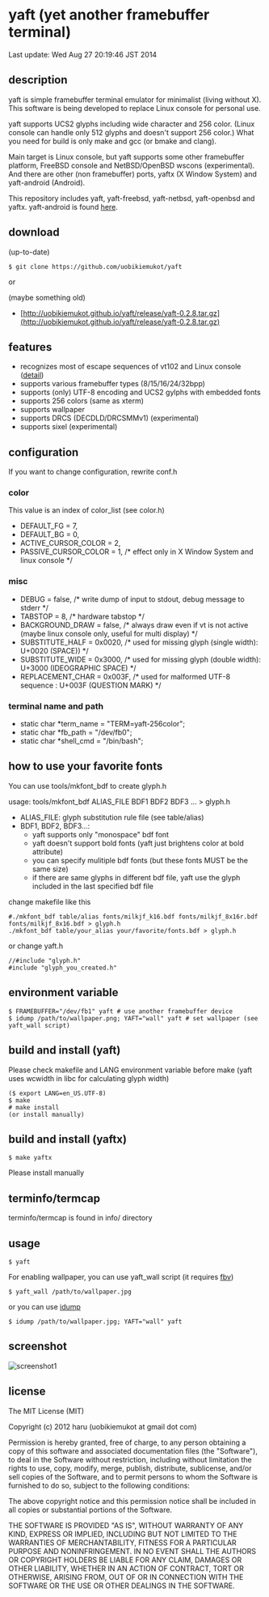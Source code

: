 # yaft (yet another framebuffer terminal)

Last update: Wed Aug 27 20:19:46 JST 2014

## description

yaft is simple framebuffer terminal emulator for minimalist (living without X).
This software is being developed to replace Linux console for personal use.

yaft supports UCS2 glyphs including wide character and 256 color.
(Linux console can handle only 512 glyphs and doesn't support 256 color.)
What you need for build is only make and gcc (or bmake and clang).

Main target is Linux console, but yaft supports some other framebuffer platform, FreeBSD console and NetBSD/OpenBSD wscons (experimental).
And there are other (non framebuffer) ports, yaftx (X Window System) and yaft-android (Android).

This repository includes yaft, yaft-freebsd, yaft-netbsd, yaft-openbsd and yaftx.
yaft-android is found [here](https://github.com/uobikiemukot/yaft-android).

## download

(up-to-date)

~~~
$ git clone https://github.com/uobikiemukot/yaft
~~~
or

(maybe something old)

-	[http://uobikiemukot.github.io/yaft/release/yaft-0.2.8.tar.gz](http://uobikiemukot.github.io/yaft/release/yaft-0.2.8.tar.gz)

## features

+	recognizes most of escape sequences of vt102 and Linux console ([detail](http://uobikiemukot.github.io/yaft/escape.html))
+	supports various framebuffer types (8/15/16/24/32bpp)
+	supports (only) UTF-8 encoding and UCS2 gylphs with embedded fonts
+	supports 256 colors (same as xterm)
+	supports wallpaper
+	supports DRCS (DECDLD/DRCSMMv1) (experimental)
+	supports sixel (experimental)

## configuration

If you want to change configuration, rewrite conf.h

### color

This value is an index of color_list (see color.h)

+	DEFAULT_FG = 7,
+	DEFAULT_BG = 0,
+	ACTIVE_CURSOR_COLOR  = 2,
+	PASSIVE_CURSOR_COLOR = 1, /* effect only in X Window System and linux console */

### misc

+	DEBUG            = false,  /* write dump of input to stdout, debug message to stderr */
+	TABSTOP          = 8,      /* hardware tabstop */
+	BACKGROUND_DRAW  = false,  /* always draw even if vt is not active (maybe linux console only, useful for multi display) */
+	SUBSTITUTE_HALF  = 0x0020, /* used for missing glyph (single width): U+0020 (SPACE)) */
+	SUBSTITUTE_WIDE  = 0x3000, /* used for missing glyph (double width): U+3000 (IDEOGRAPHIC SPACE) */
+	REPLACEMENT_CHAR = 0x003F, /* used for malformed UTF-8 sequence    : U+003F (QUESTION MARK)  */

### terminal name and path

+	static char *term_name = "TERM=yaft-256color";
+	static char *fb_path   = "/dev/fb0";
+	static char *shell_cmd = "/bin/bash";

## how to use your favorite fonts

You can use tools/mkfont_bdf to create glyph.h

usage: tools/mkfont_bdf ALIAS_FILE BDF1 BDF2 BDF3 ... > glyph.h

-	ALIAS_FILE: glyph substitution rule file (see table/alias)
-	BDF1, BDF2, BDF3...:
	+	yaft supports only "monospace" bdf font
	+	yaft doesn't support bold fonts (yaft just brightens color at bold attribute)
	+	you can specify mulitiple bdf fonts (but these fonts MUST be the same size)
	+	if there are same glyphs in different bdf file,
		yaft use the glyph included in the last specified bdf file

change makefile like this

~~~
#./mkfont_bdf table/alias fonts/milkjf_k16.bdf fonts/milkjf_8x16r.bdf fonts/milkjf_8x16.bdf > glyph.h
./mkfont_bdf table/your_alias your/favorite/fonts.bdf > glyph.h
~~~

or change yaft.h

~~~
//#include "glyph.h"
#include "glyph_you_created.h"
~~~

## environment variable

~~~
$ FRAMEBUFFER="/dev/fb1" yaft # use another framebuffer device
$ idump /path/to/wallpaper.png; YAFT="wall" yaft # set wallpaper (see yaft_wall script)
~~~

## build and install (yaft)

Please check makefile and LANG environment variable before make
(yaft uses wcwidth in libc for calculating glyph width)

~~~
($ export LANG=en_US.UTF-8)
$ make
# make install
(or install manually)
~~~

## build and install (yaftx)

~~~
$ make yaftx
~~~

Please install manually

## terminfo/termcap

terminfo/termcap is found in info/ directory

## usage

~~~
$ yaft
~~~

For enabling wallpaper, you can use yaft_wall script (it requires [fbv](http://www.eclis.ch/fbv/))

~~~
$ yaft_wall /path/to/wallpaper.jpg
~~~

or you can use [idump](https://github.com/uobikiemukot/idump)

~~~
$ idump /path/to/wallpaper.jpg; YAFT="wall" yaft
~~~

## screenshot

![screenshot1](http://uobikiemukot.github.io/img/yaft-screenshot.png)

## license
The MIT License (MIT)

Copyright (c) 2012 haru (uobikiemukot at gmail dot com)

Permission is hereby granted, free of charge, to any person obtaining a copy of this software and associated documentation files (the "Software"), to deal in the Software without restriction, including without limitation the rights to use, copy, modify, merge, publish, distribute, sublicense, and/or sell copies of the Software, and to permit persons to whom the Software is furnished to do so, subject to the following conditions:

The above copyright notice and this permission notice shall be included in all copies or substantial portions of the Software.

THE SOFTWARE IS PROVIDED "AS IS", WITHOUT WARRANTY OF ANY KIND, EXPRESS OR IMPLIED, INCLUDING BUT NOT LIMITED TO THE WARRANTIES OF MERCHANTABILITY, FITNESS FOR A PARTICULAR PURPOSE AND NONINFRINGEMENT. IN NO EVENT SHALL THE AUTHORS OR COPYRIGHT HOLDERS BE LIABLE FOR ANY CLAIM, DAMAGES OR OTHER LIABILITY, WHETHER IN AN ACTION OF CONTRACT, TORT OR OTHERWISE, ARISING FROM, OUT OF OR IN CONNECTION WITH THE SOFTWARE OR THE USE OR OTHER DEALINGS IN THE SOFTWARE.
